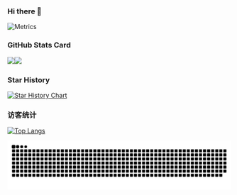 ### Hi there 👋


![Metrics](https://metrics.lecoq.io/zhengjim?template=classic&config.timezone=Asia%2FShanghai)

### GitHub Stats Card

<img height="137px" src="https://github-readme-stats.vercel.app/api?username=zhengjim&hide_title=true&hide_border=true&show_icons=true&include_all_commits=true&count_private=true&line_height=21&text_color=000&icon_color=000&bg_color=0,ea6161,ffc64d,fffc4d,52fa5a&theme=graywhite" /><img height="137px" src="https://github-readme-stats.vercel.app/api/top-langs/?username=zhengjim&hide=html&hide_title=true&hide_border=true&layout=compact&langs_count=6&exclude_repo=comp426,Redventures-Movie-Quotes&text_color=000&icon_color=fff&bg_color=0,52fa5a,4dfcff,c64dff&theme=graywhite" /></a>

### Star History

[![Star History Chart](https://api.star-history.com/svg?repos=zhengjim/camille,zhengjim/Chinese-Security-RSS&type=Date)](https://star-history.com/#zhengjim/camille&zhengjim/Chinese-Security-RSS&Date)

### 访客统计

[![Top Langs](https://profile-counter.glitch.me/zhengjim/count.svg)](https://www.zhengjim.com)


![](https://raw.githubusercontent.com/zhengjim/zhengjim/main/assets/github-contribution-grid-snake.svg)
